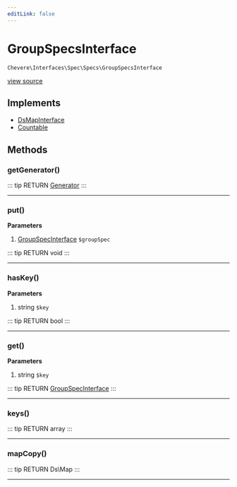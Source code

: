 ```yaml
---
editLink: false
---
```


# GroupSpecsInterface

`Chevere\Interfaces\Spec\Specs\GroupSpecsInterface`

[view source](https://github.com/chevere/chevere/blob/master/interfaces/Spec/Specs/GroupSpecsInterface.php)

## Implements

- [DsMapInterface](../../DataStructures/DsMapInterface.md)
- [Countable](https://www.php.net/manual/class.countable)

## Methods

### getGenerator()

::: tip RETURN
[Generator](https://www.php.net/manual/class.generator)
:::

---

### put()

**Parameters**

1. [GroupSpecInterface](./GroupSpecInterface.md) `$groupSpec`

::: tip RETURN
void
:::

---

### hasKey()

**Parameters**

1. string `$key`

::: tip RETURN
bool
:::

---

### get()

**Parameters**

1. string `$key`

::: tip RETURN
[GroupSpecInterface](./GroupSpecInterface.md)
:::

---

### keys()

::: tip RETURN
array
:::

---

### mapCopy()

::: tip RETURN
Ds\Map
:::

---
